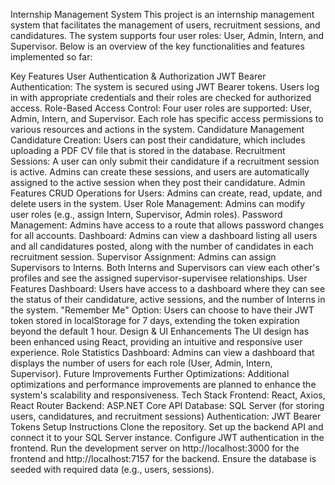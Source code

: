 Internship Management System
This project is an internship management system that facilitates the management of users, recruitment sessions, and candidatures. The system supports four user roles: User, Admin, Intern, and Supervisor. Below is an overview of the key functionalities and features implemented so far:

Key Features
User Authentication & Authorization
JWT Bearer Authentication: The system is secured using JWT Bearer tokens. Users log in with appropriate credentials and their roles are checked for authorized access.
Role-Based Access Control: Four user roles are supported: User, Admin, Intern, and Supervisor. Each role has specific access permissions to various resources and actions in the system.
Candidature Management
Candidature Creation: Users can post their candidature, which includes uploading a PDF CV file that is stored in the database.
Recruitment Sessions: A user can only submit their candidature if a recruitment session is active. Admins can create these sessions, and users are automatically assigned to the active session when they post their candidature.
Admin Features
CRUD Operations for Users: Admins can create, read, update, and delete users in the system.
User Role Management: Admins can modify user roles (e.g., assign Intern, Supervisor, Admin roles).
Password Management: Admins have access to a route that allows password changes for all accounts.
Dashboard: Admins can view a dashboard listing all users and all candidatures posted, along with the number of candidates in each recruitment session.
Supervisor Assignment: Admins can assign Supervisors to Interns. Both Interns and Supervisors can view each other's profiles and see the assigned supervisor-supervisee relationships.
User Features
Dashboard: Users have access to a dashboard where they can see the status of their candidature, active sessions, and the number of Interns in the system.
"Remember Me" Option: Users can choose to have their JWT token stored in localStorage for 7 days, extending the token expiration beyond the default 1 hour.
Design & UI Enhancements
The UI design has been enhanced using React, providing an intuitive and responsive user experience.
Role Statistics Dashboard: Admins can view a dashboard that displays the number of users for each role (User, Admin, Intern, Supervisor).
Future Improvements
Further Optimizations: Additional optimizations and performance improvements are planned to enhance the system's scalability and responsiveness.
Tech Stack
Frontend: React, Axios, React Router
Backend: ASP.NET Core API
Database: SQL Server (for storing users, candidatures, and recruitment sessions)
Authentication: JWT Bearer Tokens
Setup Instructions
Clone the repository.
Set up the backend API and connect it to your SQL Server instance.
Configure JWT authentication in the frontend.
Run the development server on http://localhost:3000 for the frontend and http://localhost:7157 for the backend.
Ensure the database is seeded with required data (e.g., users, sessions).
